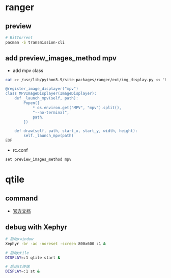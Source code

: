 # ranger

## preview
```sh
# BitTorrent
pacman -S transmission-cli
```


## add preview_images_method mpv

- add mpv class

```sh
cat >> /usr/lib/python3.9/site-packages/ranger/ext/img_display.py << "EOF"

@register_image_displayer("mpv")
class MPVImageDisplayer(ImageDisplayer):
    def _launch_mpv(self, path):
        Popen([
            * os.environ.get("MPV", "mpv").split(),
            "--no-terminal",
            path,
        ])

    def draw(self, path, start_x, start_y, width, height):
        self._launch_mpv(path)
EOF
```

- rc.conf

```
set preview_images_method mpv
```

# qtile

## command

- [官方文档](https://github.com/qtile/qtile/blob/1f378e8ab0a820bf0cfa5dafa2ade9a3df4e942e/docs/manual/commands/shell/qtile-cmd.rst)

## debug with Xephyr

```sh
# 启动xwindow
Xephyr -br -ac -noreset -screen 800x600 :1 &

# 启动qtile
DISPLAY=:1 qtile start &

# 启动st终端
DISPLAY=:1 st &
```

